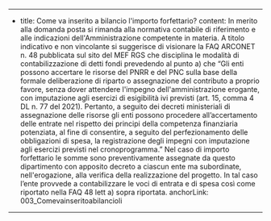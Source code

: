 ---
  - title: Come va inserito a bilancio l'importo forfettario?
    content: In merito alla domanda posta si rimanda alla normativa contabile di riferimento e alle indicazioni dell'Amministrazione competente in materia. A titolo indicativo e non vincolante si suggerisce di visionare la FAQ ARCONET n. 48 pubblicata sul sito del MEF RGS che disciplina le modalità di contabilizzazione di detti fondi prevedendo al punto a) che “Gli enti possono accertare le risorse del PNRR e del PNC sulla base della formale deliberazione di riparto o assegnazione del contributo a proprio favore, senza dover attendere l'impegno dell'amministrazione erogante, con imputazione agli esercizi di esigibilità ivi previsti (art. 15, comma 4 DL n. 77 del 2021).  Pertanto, a seguito dei decreti ministeriali di assegnazione delle risorse gli enti possono procedere all’accertamento delle entrate nel rispetto dei principi della competenza finanziaria potenziata, al fine di consentire, a seguito del perfezionamento delle obbligazioni di spesa, la registrazione degli impegni con imputazione agli esercizi previsti nel cronoprogramma.” Nel caso di importo forfettario le somme sono preventivamente assegnate da questo dipartimento con apposito decreto a ciascun ente ma subordinate, nell'erogazione, alla verifica della realizzazione del progetto. In tal caso l’ente provvede a contabilizzare le voci di entrata e di spesa così come riportato nella FAQ 48 lett a) sopra riportata.
    anchorLink: 003_Comevainseritoabilancioli
---